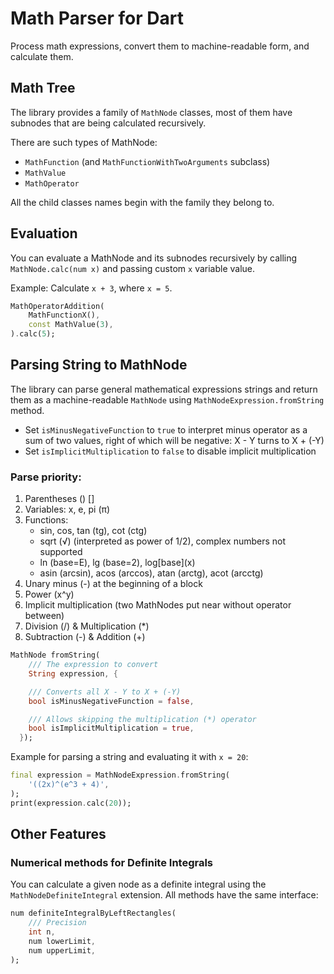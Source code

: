 # Math Parser for Dart

Process math expressions, convert them to machine-readable
form, and calculate them.

## Math Tree

The library provides a family of `MathNode` classes, most of
them have subnodes that are being calculated recursively.

There are such types of MathNode:

- `MathFunction` (and `MathFunctionWithTwoArguments` subclass)
- `MathValue`
- `MathOperator`

All the child classes names begin with the family they belong to.

## Evaluation

You can evaluate a MathNode and its subnodes recursively by calling
`MathNode.calc(num x)` and passing custom `x` variable value.

Example: Calculate `x + 3`, where `x = 5`.

```dart
MathOperatorAddition(
    MathFunctionX(),
    const MathValue(3),
).calc(5);
```

## Parsing String to MathNode

The library can parse general mathematical expressions strings
and return them as a machine-readable `MathNode` using
`MathNodeExpression.fromString` method.

- Set `isMinusNegativeFunction` to `true` to interpret minus operator as a
  sum of two values, right of which will be negative: X - Y turns to X + (-Y)
- Set `isImplicitMultiplication` to `false` to disable implicit multiplication

### Parse priority:

1. Parentheses () []
2. Variables: x, e, pi (π)
3. Functions:
   - sin, cos, tan (tg), cot (ctg)
   - sqrt (√) (interpreted as power of 1/2), complex numbers not supported
   - ln (base=E), lg (base=2), log\[base\]\(x\)
   - asin (arcsin), acos (arccos), atan (arctg), acot (arcctg)
4. Unary minus (-) at the beginning of a block
5. Power (x^y)
6. Implicit multiplication (two MathNodes put near without operator between)
7. Division (/) & Multiplication (\*)
8. Subtraction (-) & Addition (+)

```dart
MathNode fromString(
    /// The expression to convert
    String expression, {

    /// Converts all X - Y to X + (-Y)
    bool isMinusNegativeFunction = false,

    /// Allows skipping the multiplication (*) operator
    bool isImplicitMultiplication = true,
  });
```

Example for parsing a string and evaluating it with `x = 20`:

```dart
final expression = MathNodeExpression.fromString(
    '((2x)^(e^3 + 4)',
);
print(expression.calc(20));

```

## Other Features

### Numerical methods for Definite Integrals

You can calculate a given node as a definite integral using
the `MathNodeDefiniteIntegral` extension. All methods have
the same interface:

```dart
num definiteIntegralByLeftRectangles(
    /// Precision
    int n,
    num lowerLimit,
    num upperLimit,
);

```
